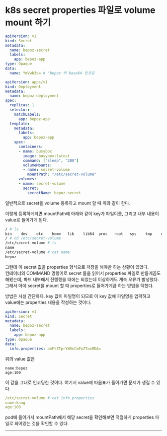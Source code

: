 # k8s secret properties 파일로 volume mount 하기

```yaml
apiVersion: v1
kind: Secret
metadata:
  name: bepoz-secret
  labels:
    app: bepoz-app
type: Opaque
data:
  name: YmVwb3o= # 'bepoz'의 base64 인코딩
```

```yaml
apiVersion: apps/v1
kind: Deployment
metadata:
  name: bepoz-deployment
spec:
  replicas: 1
  selector:
    matchLabels:
      app: bepoz-app
  template:
    metadata:
      labels:
        app: bepoz-app
    spec:
      containers:
      - name: busybox
        image: busybox:latest
        command: ["sleep", "200"]
        volumeMounts:
        - name: secret-volume
          mountPath: "/etc/secret-volume"
      volumes:
      - name: secret-volume
        secret:
          secretName: bepoz-secret
```

일반적으로 secret을 volume 등록하고 mount 할 때 위와 같이 한다.  

이렇게 등록하게되면 mountPath에 아래와 같이 key가 파일이름, 그리고 내부 내용이  value로 들어가게 된다.  

```sh
/ # ls
bin    dev    etc    home   lib    lib64  proc   root   sys    tmp    usr    var
/ # cd /etc/secret-volume
/etc/secret-volume # ls
name
/etc/secret-volume # cat name
bepoz
```

그런데 이 secret 값을 properties 형식으로 저장을 해야만 하는 상황이 있었다.  
컨테이너의 COMMAND 명령어로 secret 들을 읽어서 properties 파일로 만들게끔도 해봤는데, 파드 내부에서 진행했을 때에는 되었는데 이상하게도 계속 오류가 발생했다. 그래서 아예 secret을 mount 할 때 properties로 들어가게끔 하는 방법을 택했다.  

방법은 사실 간단하다. key 값이 파일명이 되므로 이 key 값에 파일명을 입력하고 value에는 properties 내용을 작성하는 것이다.  

```yaml
apiVersion: v1
kind: Secret
metadata:
  name: bepoz-secret
  labels:
    app: bepoz-app
type: Opaque
data:
  info.properties: bmFtZTprYW5nCmFnZToxMDA= 
```

위의 value 값은  

```
name:bepoz
age:100
```

이 값을 그대로 인코딩한 것이다. 여기서 value에 따옴표가 들어가면 문제가 생길 수 있다.  

```yaml
/etc/secret-volume # cat info.properties
name:kang
age:100
```

pod에 들어가서 mountPath에서 해당 secret을 확인해보면 적절하게 properties 파일로 되어있는 것을 확인할 수 있다.  

---

